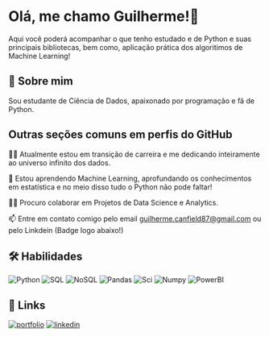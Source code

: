 
# Olá, me chamo Guilherme!👋
Aqui você poderá acompanhar o que tenho estudado e de Python e suas principais bibliotecas, bem como, aplicação prática dos algoritimos de Machine Learning!

## 🚀 Sobre mim
Sou estudante de Ciência de Dados, apaixonado por programação e fã de Python.


## Outras seções comuns em perfis do GitHub
👩‍💻 Atualmente estou em transição de carreira e me dedicando inteiramente ao universo infinito dos dados.

🧠 Estou aprendendo Machine Learning, aprofundando os conhecimentos em estatística e no meio disso tudo o Python não pode faltar!

👯‍♀️ Procuro colaborar em Projetos de Data Science e Analytics.

📫 Entre em contato comigo pelo email guilherme.canfield87@gmail.com ou pelo Linkdein (Badge logo abaixo!)



## 🛠 Habilidades
![Python](https://img.shields.io/badge/Python-FFD43B?style=for-the-badge&logo=python&logoColor=blue) ![SQL](https://img.shields.io/badge/MySQL-005C84?style=for-the-badge&logo=mysql&logoColor=white) ![NoSQL](https://img.shields.io/badge/MongoDB-4EA94B?style=for-the-badge&logo=mongodb&logoColor=white) ![Pandas](https://img.shields.io/badge/Pandas-2C2D72?style=for-the-badge&logo=pandas&logoColor=white) ![Sci](https://img.shields.io/badge/scikit_learn-F7931E?style=for-the-badge&logo=scikit-learn&logoColor=whit) ![Numpy](https://img.shields.io/badge/Numpy-777BB4?style=for-the-badge&logo=numpy&logoColor=white) ![PowerBI](https://img.shields.io/badge/PowerBI-F2C811?style=for-the-badge&logo=Power%20BI&logoColor=white)


## 🔗 Links
[![portfolio](https://img.shields.io/badge/GitHub-100000?style=for-the-badge&logo=github&logoColor=white)](https://github.com/guilhermecanfield)
[![linkedin](https://img.shields.io/badge/linkedin-0A66C2?style=for-the-badge&logo=linkedin&logoColor=white)](www.linkedin.com/in/guilherme-canfield-de-almeida-b0221b185)
